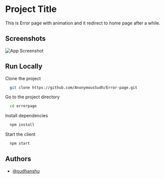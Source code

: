 
# Project Title

This is Error page with animation and it redirect to home page after a while.


## Screenshots

![App Screenshot](https://firebasestorage.googleapis.com/v0/b/upload-dae22.appspot.com/o/error%20page.png?alt=media&token=62e14cad-13c5-4b48-b4d4-75b61c8ba71c)


## Run Locally

Clone the project

```bash
  git clone https://github.com/AnonymousSudh/Error-page.git
```

Go to the project directory

```bash
  cd errorpage
```

Install dependencies

```bash
  npm install
```

Start the client

```bash
  npm start
```


## Authors

- [@sudhanshu](https://github.com/AnonymousSudh/)

